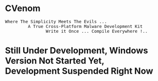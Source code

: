 # CVenom
<pre>
Where The Simplicity Meets The Evils ...
         A True Cross-Platform Malware Development Kit
                Write it Once ... Compile Everywhere !..
</pre>
<h1>Still Under Development, Windows Version Not Started Yet, Development Suspended Right Now</h1>
